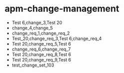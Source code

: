 # apm-change-management
* Test 6,change_3,Test 20
* change_4,change_5
* change_req_1,change_req_2
* Test_20,change_req_3,Test 6,change_req_4
* Test 20,change_req_5,Test 6
* change_req_6,change_req_7
* Test 20,change_req_8,Test 6
* Test 20,change_req_9,Test 6
* test_change_set_103

